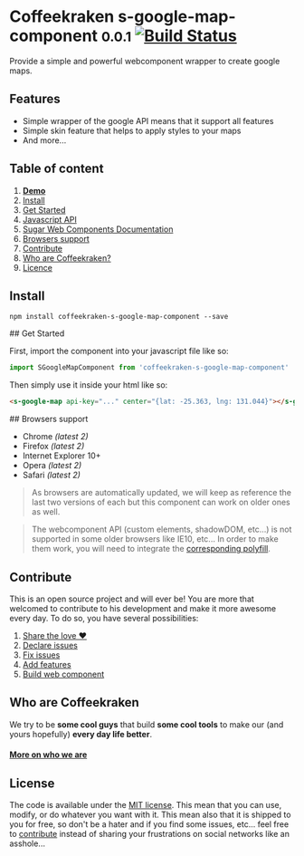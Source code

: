 # Coffeekraken s-google-map-component <small>0.0.1</small> [![Build Status](https://travis-ci.org/Coffeekraken/s-google-map-component.svg)](https://travis-ci.org/Coffeekraken/s-google-map-component)

Provide a simple and powerful webcomponent wrapper to create google maps.

## Features

- Simple wrapper of the google API means that it support all features
- Simple skin feature that helps to apply styles to your maps
- And more...

## Table of content

1. **[Demo](http://components.coffeekraken.io/app/s-google-map-component)**
2. [Install](#readme-install)
3. [Get Started](#readme-get-started)
4. [Javascript API](doc/js)
5. [Sugar Web Components Documentation](https://github.com/Coffeekraken/sugar/blob/master/doc/webcomponent.md)
6. [Browsers support](#readme-browsers-support)
7. [Contribute](#readme-contribute)
8. [Who are Coffeekraken?](#readme-who-are-coffeekraken)
9. [Licence](#readme-license)

<a name="readme-install"></a>
## Install

```
npm install coffeekraken-s-google-map-component --save
```

<a name="readme-get-started"></a>
## Get Started

First, import the component into your javascript file like so:

```js
import SGoogleMapComponent from 'coffeekraken-s-google-map-component'
```

Then simply use it inside your html like so:

```html
<s-google-map api-key="..." center="{lat: -25.363, lng: 131.044}"></s-google-map>
```

<a id="readme-browsers-support"></a>
## Browsers support

* Chrome *(latest 2)*
* Firefox *(latest 2)*
* Internet Explorer 10+
* Opera *(latest 2)*
* Safari *(latest 2)*

> As browsers are automatically updated, we will keep as reference the last two versions of each but this component can work on older ones as well.

> The webcomponent API (custom elements, shadowDOM, etc...) is not supported in some older browsers like IE10, etc... In order to make them work, you will need to integrate the [corresponding polyfill](https://www.webcomponents.org/polyfills).

<a id="readme-contribute"></a>
## Contribute

This is an open source project and will ever be! You are more that welcomed to contribute to his development and make it more awesome every day.
To do so, you have several possibilities:

1. [Share the love ❤️](https://github.com/Coffeekraken/coffeekraken/blob/master/contribute.md#contribute-share-the-love)
2. [Declare issues](https://github.com/Coffeekraken/coffeekraken/blob/master/contribute.md#contribute-declare-issues)
3. [Fix issues](https://github.com/Coffeekraken/coffeekraken/blob/master/contribute.md#contribute-fix-issues)
4. [Add features](https://github.com/Coffeekraken/coffeekraken/blob/master/contribute.md#contribute-add-features)
5. [Build web component](https://github.com/Coffeekraken/coffeekraken/blob/master/contribute.md#contribute-build-web-component)

<a id="readme-who-are-coffeekraken"></a>
## Who are Coffeekraken

We try to be **some cool guys** that build **some cool tools** to make our (and yours hopefully) **every day life better**.  

#### [More on who we are](https://github.com/Coffeekraken/coffeekraken/blob/master/who-are-we.md)

<a id="readme-license"></a>
## License

The code is available under the [MIT license](LICENSE.txt). This mean that you can use, modify, or do whatever you want with it. This mean also that it is shipped to you for free, so don't be a hater and if you find some issues, etc... feel free to [contribute](https://github.com/Coffeekraken/coffeekraken/blob/master/contribute.md) instead of sharing your frustrations on social networks like an asshole...

